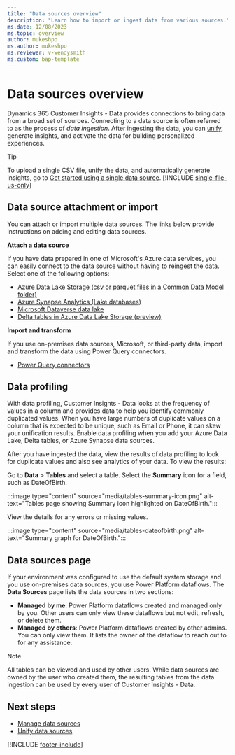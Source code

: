 ```yaml
---
title: "Data sources overview"
description: "Learn how to import or ingest data from various sources."
ms.date: 12/08/2023
ms.topic: overview
author: mukeshpo
ms.author: mukeshpo
ms.reviewer: v-wendysmith
ms.custom: bap-template
---
```


# Data sources overview

Dynamics 365 Customer Insights - Data provides connections to bring data from a broad set of sources. Connecting to a data source is often referred to as the process of *data ingestion*. After ingesting the data, you can [unify](data-unification.md), generate insights, and activate the data for building personalized experiences.

> [!TIP]
> To upload a single CSV file, unify the data, and automatically generate insights, go to [Get started using a single data source](data-sources-single.md).
> [!INCLUDE [single-file-us-only](includes/single-file-us-only.md)]

## Data source attachment or import

You can attach or import multiple data sources. The links below provide instructions on adding and editing data sources.

**Attach a data source**

If you have data prepared in one of Microsoft's Azure data services, you can easily connect to the data source without having to reingest the data. Select one of the following options:

- [Azure Data Lake Storage (csv or parquet files in a Common Data Model folder)](connect-common-data-model.md)
- [Azure Synapse Analytics (Lake databases)](connect-synapse.md)
- [Microsoft Dataverse data lake](connect-dataverse.md)
- [Delta tables in Azure Data Lake Storage (preview)](connect-delta-lake.md)

**Import and transform**

If you use on-premises data sources, Microsoft, or third-party data, import and transform the data using Power Query connectors.
- [Power Query connectors](connect-power-query.md)

## Data profiling

With data profiling, Customer Insights - Data looks at the frequency of values in a column and provides data to help you identify commonly duplicated values. When you have large numbers of duplicate values on a column that is expected to be unique, such as Email or Phone, it can skew your unification results. Enable data profiling when you add your Azure Data Lake, Delta tables, or Azure Synapse data sources.

After you have ingested the data, view the results of data profiling to look for duplicate values and also see analytics of your data. To view the results:

Go to **Data** > **Tables** and select a table. Select the **Summary** icon for a field, such as DateOfBirth.

   :::image type="content" source="media/tables-summary-icon.png" alt-text="Tables page showing Summary icon highlighted on DateOfBirth.":::

View the details for any errors or missing values.

   :::image type="content" source="media/tables-dateofbirth.png" alt-text="Summary graph for DateOfBirth.":::

## Data sources page

If your environment was configured to use the default system storage and you use on-premises data sources, you use Power Platform dataflows. The **Data Sources** page lists the data sources in two sections:

- **Managed by me**: Power Platform dataflows created and managed only by you. Other users can only view these dataflows but not edit, refresh, or delete them.
- **Managed by others**: Power Platform dataflows created by other admins. You can only view them. It lists the owner of the dataflow to reach out to for any assistance.

> [!NOTE]
> All tables can be viewed and used by other users. While data sources are owned by the user who created them, the resulting tables from the data ingestion can be used by every user of Customer Insights - Data.

## Next steps

- [Manage data sources](data-sources-manage.md)
- [Unify data sources](data-unification.md)

[!INCLUDE [footer-include](includes/footer-banner.md)]
